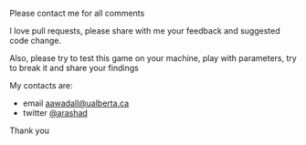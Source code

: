 Please contact me for all comments 

I love pull requests, please share with me your feedback and suggested code change.

Also, please try to test this game on your machine, play with parameters, try to break it and share your findings

My contacts are:
* email aawadall@ualberta.ca
* twitter [@arashad](https://twitter.com/arashad) 

Thank you 

